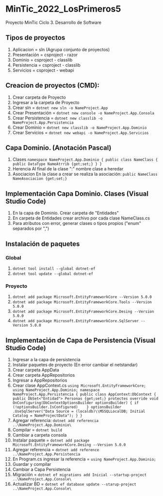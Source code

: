 # MinTic_2022_LosPrimeros5
Proyecto MinTic Ciclo 3. Desarrollo de Software

## Tipos de proyectos
1. Aplicacion = sln (Agrupa conjunto de proyectos)
2. Presentación = csproject - razor
3. Dominio = csproject - classlib
4. Persistencia = csproject - classlib
5. Servicios = csproject - webapi

## Creacion de proyectos (CMD):
1. Crear carpeta de Proyecto
2. Ingresar a la carpeta de Proyecto 
3. Crear sln = `dotnet new sln -o NameProject.App`
4. Crear Presentación = `dotnet new console -o NameProject.App.Consola`
5. Crear Persistencia = `dotnet new classlib -o NameProject.App.Persistencia`
6. Crear Dominio = `dotnet new classlib -o NameProject.App.Dominio`
7. Crear Servicios = `dotnet new webapi -o NameProject.App.Servicios`

## Capa Dominio. (Anotación Pascal)
1. Clases
`namespace NameProject.App.Dominio
{
	public class NameClass
	{
		public DataType NameAtrrib {get;set;}
	}
}`
2. Herencia 
	Al final de la clase ":" nombre clase a heredar
3. Asociacion
En la clase a crear se realiza la asociación: `public NameClass NameAsociacion {get;set;}`

## Implementación Capa Dominio. Clases (Visual Studio Code)
1. En la capa de Dominio. Crear carpeta de "Entidades"
2. En carpeta de Entidades crear archivo por cada clase NameClass.cs
3. Para atributos con error, generar clases o tipos propios ("enum" separados por ",")

## Instalación de paquetes
### Global
1. `dotnet tool install --global dotnet-ef`
2. `dotnet tool update --global dotnet-ef`
### Proyecto
1. `dotnet add package Microsoft.EntityFrameworkCore --Version 5.0.0`
2. `dotnet add package Microsoft.EntityFrameworkCore.Tools --Version 5.0.0`
3. `dotnet add package Microsoft.EntityFrameworkCore.Desing --Version 5.0.0`
4. `dotnet add package Microsoft.EntityFrameworkCore.SqlServer --Version 5.0.0`

## Implementación de Capa de Persistencia (Visual Studio Code)
1. Ingresar a la capa de persistencia
2. Instalar paquetes de proyecto (En error cambiar el netstandar)
3. Crear carpeta AppData
4. Crear carpeta AppRepositorios
5. Ingresar a AppRepositorios
6. Crear clase AppContext.cs
`using Microsoft.EntityFrameworkCore;
using NameProject.App.Dominio;
namespace NameProject.App.Persistencia
{
	public class AppContext:DbContext
	{
		public DbSet<"Entidad"> Personas {get;set;}
			protectes override void OnConfiguring(DbContextOptionsBuilder optionsBuilder)
	{
		if (!optionsBuilder.IsConfigured)	
	}
		optionsBuilder
		.UseSqlServer("Data Source = (localdb)\\MSSQLLocalDB; Initial Catalog = NameProjectData");
	}
}`
8. Agregar referencia: `dotnet add referencia ..\NameProject.App.Dominio\`
9. Compilar = `dotnet build`
10. Cambiar a carpeta consola
11. Instalar paquete = `dotnet add package Microsoft.EntityFrameworkCore.Desing --Version 5.0.0`
12. Agregar referencia = `dotnet add reference ..\NameProject.App.Persistencia`
13. En Program.cs ingresar la referencia = `using NameProject.App.Dominio;`
14. Guardar y compilar
15. Cambiar a Capa Persistencia
16. Migración = `dotnet ef migrations add Inicial --startup-project ..\NameProject.App.Console\`
17. Actualizar BD = `dotnet ef database update --starup-project ..\NameProject.App.Console\`
